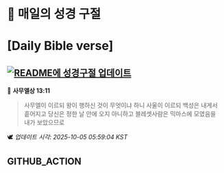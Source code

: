# 🙏 매일의 성경 구절
# [Daily Bible verse]
## [![README에 성경구절 업데이트](https://github.com/DONGSUKA/first_test/actions/workflows/update-readme-bible.yml/badge.svg)](https://github.com/DONGSUKA/first_test/actions/workflows/update-readme-bible.yml)
<!-- START_BIBLE_VERSE -->
📖 **사무엘상 13:11**
> 사무엘이 이르되 왕이 행하신 것이 무엇이냐 하니 사울이 이르되 백성은 내게서 흩어지고 당신은 정한 날 안에 오지 아니하고 블레셋사람은 믹마스에 모였음을 내가 보았으므로

🕊️ _업데이트 시각: 2025-10-05 05:59:04 KST_
  <!-- END_BIBLE_VERSE -->
## GITHUB_ACTION
